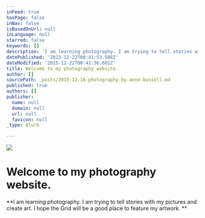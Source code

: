 ```yaml
---
inFeed: true
hasPage: false
inNav: false
isBasedOnUrl: null
inLanguage: null
starred: false
keywords: []
description: 'I am learning photography. I am trying to tell stories with my pictures and create art. I hope the Grid will be a good place to feature my artwork. '
datePublished: '2015-12-22T00:41:53.508Z'
dateModified: '2015-12-22T00:41:36.601Z'
title: Welcome to my photography website.
author: []
sourcePath: _posts/2015-12-16-photography-by-anne-bussell.md
published: true
authors: []
publisher:
  name: null
  domain: null
  url: null
  favicon: null
_type: Blurb

---
```

![](https://the-grid-user-content.s3-us-west-2.amazonaws.com/6f845162-40f3-4abd-ba7a-cd03b8ee74a8.png)

# **Welcome to my photography website.**

**I am learning photography. I am trying to tell stories with my pictures and create art. I hope the Grid will be a good place to feature my artwork. **